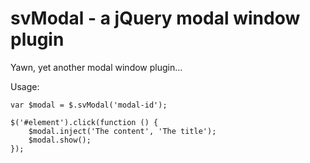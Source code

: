 
svModal - a jQuery modal window plugin
=================================================

Yawn, yet another modal window plugin...

Usage:

	var $modal = $.svModal('modal-id');

	$('#element').click(function () {
		$modal.inject('The content', 'The title');
		$modal.show();
	});
